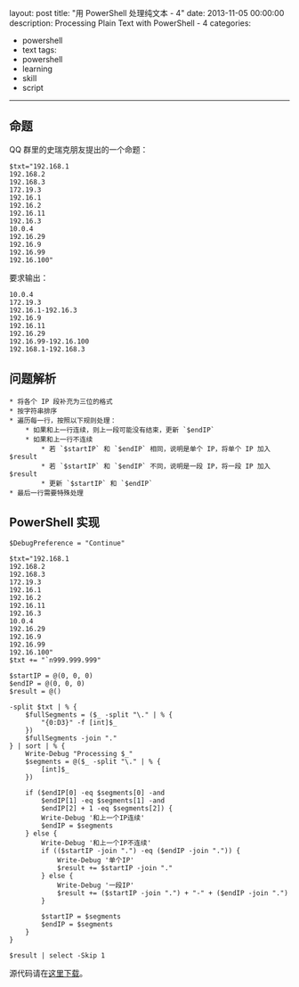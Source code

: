 layout: post
title: "用 PowerShell 处理纯文本 - 4"
date: 2013-11-05 00:00:00
description: Processing Plain Text with PowerShell - 4
categories:
- powershell
- text
tags:
- powershell
- learning
- skill
- script
---
命题
----
QQ 群里的史瑞克朋友提出的一个命题：

	$txt="192.168.1
	192.168.2
	192.168.3
	172.19.3
	192.16.1
	192.16.2
	192.16.11
	192.16.3
	10.0.4
	192.16.29
	192.16.9
	192.16.99
	192.16.100"

要求输出：

	10.0.4
	172.19.3
	192.16.1-192.16.3
	192.16.9
	192.16.11
	192.16.29
	192.16.99-192.16.100
	192.168.1-192.168.3

问题解析
--------
	* 将各个 IP 段补充为三位的格式
	* 按字符串排序
	* 遍历每一行，按照以下规则处理：
		* 如果和上一行连续，则上一段可能没有结束，更新 `$endIP`
		* 如果和上一行不连续
			* 若 `$startIP` 和 `$endIP` 相同，说明是单个 IP，将单个 IP 加入 $result
			* 若 `$startIP` 和 `$endIP` 不同，说明是一段 IP，将一段 IP 加入 $result
			* 更新 `$startIP` 和 `$endIP`
	* 最后一行需要特殊处理

PowerShell 实现
---------------

	$DebugPreference = "Continue"
	
	$txt="192.168.1
	192.168.2
	192.168.3
	172.19.3
	192.16.1
	192.16.2
	192.16.11
	192.16.3
	10.0.4
	192.16.29
	192.16.9
	192.16.99
	192.16.100"
	$txt += "`n999.999.999"
	
	$startIP = @(0, 0, 0)
	$endIP = @(0, 0, 0)
	$result = @()
	
	-split $txt | % {
	    $fullSegments = ($_ -split "\." | % {
	        "{0:D3}" -f [int]$_
	    })
	    $fullSegments -join "."
	} | sort | % {
	    Write-Debug "Processing $_"
	    $segments = @($_ -split "\." | % {
	        [int]$_
	    })
	
	    if ($endIP[0] -eq $segments[0] -and
	        $endIP[1] -eq $segments[1] -and
	        $endIP[2] + 1 -eq $segments[2]) {
	        Write-Debug '和上一个IP连续'
	        $endIP = $segments
	    } else {
	        Write-Debug '和上一个IP不连续'
	        if (($startIP -join ".") -eq ($endIP -join ".")) {
	            Write-Debug '单个IP'
	            $result += $startIP -join "."
	        } else {
	            Write-Debug '一段IP'
	            $result += ($startIP -join ".") + "-" + ($endIP -join ".")
	        }
	
	        $startIP = $segments
	        $endIP = $segments
	    }
	}
	
	$result | select -Skip 1

源代码请在[这里下载](/assets/download/Sort-IP.ps1)。
